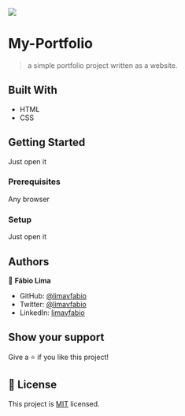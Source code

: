 ![](https://img.shields.io/badge/Microverse-blueviolet)

# My-Portfolio

> a simple portfolio project written as a website.


## Built With

- HTML
- CSS

## Getting Started

Just open it

### Prerequisites

Any browser

### Setup

Just open it

## Authors

👤 **Fábio Lima**

- GitHub: [@limavfabio](https://github.com/limavfabio)
- Twitter: [@limavfabio](https://twitter.com/limavfabio)
- LinkedIn: [limavfabio](https://linkedin.com/in/limavfabio)

## Show your support

Give a ⭐️ if you like this project!

## 📝 License

This project is [MIT](./LICENSE) licensed.
